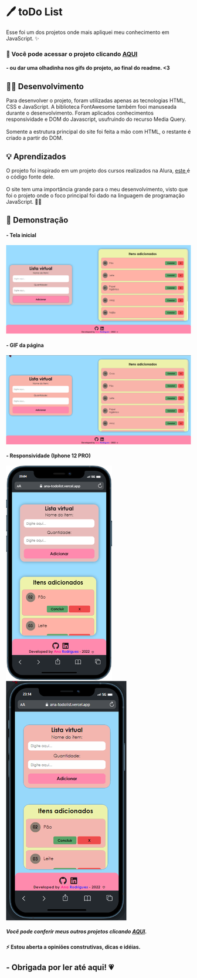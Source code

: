 # 🖊 toDo List

Esse foi um dos projetos onde mais apliquei meu conhecimento em JavaScript. ✨ <br>

### 📌  Você pode acessar o projeto clicando <a href= "https://ana-todolist.vercel.app/"> AQUI </a><br> 
#### - ou dar uma olhadinha nos gifs do projeto, ao final do readme. <3

## ​👩‍💻​ Desenvolvimento

Para desenvolver o projeto, foram utilizadas apenas as tecnologias HTML, CSS e JavaScript. A biblioteca FontAwesome também fooi manuseada durante o desenvolvimento. Foram aplicados conhecimentos responsividade e DOM do Javascript, usufruindo do recurso Media Query.<br><br>
Somente a estrutura principal do site foi feita a mão com HTML, o restante é criado a partir do DOM.

## 💡 Aprendizados

O projeto foi inspirado em um projeto dos cursos realizados na Alura, <a href="https://github.com/alura-cursos/js_localStorage/tree/aula_5"> este </a> é o código fonte dele. <br><br>
O site tem uma importância grande para o meu desenvolvimento, visto que foi o projeto onde o foco principal foi dado na linguagem de programação JavaScript. 👩‍💻

## 💢 Demonstração
#### - Tela inicial
![](assets/img/print-desktop.png)<br>
#### - GIF da página
![](assets/img/gif-desktop.gif)<br>

#### - Responsividade (Iphone 12 PRO) 
![](assets/img/print-mobile.png)
![](assets/img/mobile.gif)

##### Você pode conferir meus outros projetos clicando <a href= "https://anaprojetos.vercel.app/"> AQUI</a>.
#### ⚡ Estou aberta a opiniões construtivas, dicas e idéias.
## - Obrigada por ler até aqui! 💗
